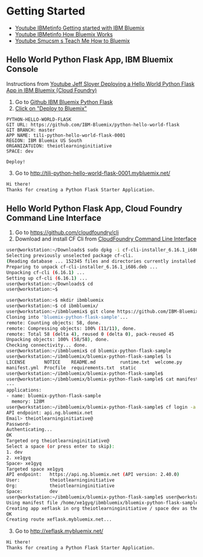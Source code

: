 # Getting Started

- [Youtube IBMetinfo Getting started with IBM Bluemix](https://youtu.be/MtBdbaCQV8A)
- [Youtube IBMetinfo How Bluemix Works](https://www.youtube.com/watch?v=OD1NP-Yk2BI)
- [Youtube Smucsm s Teach Me How to Bluemix](https://youtu.be/10GV_MfasW4)


## Hello World Python Flask App, IBM Bluemix Console

Instructions from [Youtube Jeff Sloyer Deploying a Hello World Python Flask App in IBM Bluemix (Cloud Foundry)](https://www.youtube.com/watch?v=b-SF3bgaQTw)


1. Go to [Github IBM Bluemix Python Flask](https://github.com/IBM-Bluemix/python-hello-world-flask)
2. [Click on "Deploy to Bluemix"](https://bluemix.net/deploy?repository=https://github.com/IBM-Bluemix/bluemix-python-flask-sample)

```
PYTHON-HELLO-WORLD-FLASK
GIT URL: https://github.com/IBM-Bluemix/python-hello-world-flask
GIT BRANCH: master
APP NAME: tili-python-hello-world-flask-0001
REGION: IBM Bluemix US South
ORGANIZATUION: theiotlearninginitiative
SPACE: dev

Deploy!
```

3. Go to
http://tili-python-hello-world-flask-0001.mybluemix.net/

```sh
Hi there!
Thanks for creating a Python Flask Starter Application.
```

## Hello World Python Flask App, Cloud Foundry Command Line Interface

1. Go to https://github.com/cloudfoundry/cli
2. Download and install CF Cli from [CloudFoundry Command Line Interface](https://github.com/cloudfoundry/cli/releases)

```sh
user@workstation:~/Downloads$ sudo dpkg -i cf-cli-installer_6.16.1_i686.deb 
Selecting previously unselected package cf-cli.
(Reading database ... 152345 files and directories currently installed.)
Preparing to unpack cf-cli-installer_6.16.1_i686.deb ...
Unpacking cf-cli (6.16.1) ...
Setting up cf-cli (6.16.1) ...
user@workstation:~/Downloads$ cd
user@workstation:~$ 
```

```sh
user@workstation:~$ mkdir ibmbluemix
user@workstation:~$ cd ibmbluemix/
user@workstation:~/ibmbluemix$ git clone https://github.com/IBM-Bluemix/bluemix-python-flask-sample.git
Cloning into 'bluemix-python-flask-sample'...
remote: Counting objects: 58, done.
remote: Compressing objects: 100% (11/11), done.
remote: Total 58 (delta 4), reused 0 (delta 0), pack-reused 45
Unpacking objects: 100% (58/58), done.
Checking connectivity... done.
user@workstation:~/ibmbluemix$ cd bluemix-python-flask-sample
user@workstation:~/ibmbluemix/bluemix-python-flask-sample$ ls
LICENSE       NOTICE    README.md         runtime.txt  welcome.py
manifest.yml  Procfile  requirements.txt  static
user@workstation:~/ibmbluemix/bluemix-python-flask-sample$ 
user@workstation:~/ibmbluemix/bluemix-python-flask-sample$ cat manifest.yml
---
applications:
- name: bluemix-python-flask-sample
  memory: 128M
user@workstation:~/ibmbluemix/bluemix-python-flask-sample$ cf login -a https://api.ng.bluemix.net
API endpoint: api.ng.bluemix.net
Email> theiotlearninginitiative@
Password> 
Authenticating...
OK
Targeted org theiotlearninginitiative@
Select a space (or press enter to skip):
1. dev
2. xe1gyq
Space> xe1gyq
Targeted space xe1gyq
API endpoint:   https://api.ng.bluemix.net (API version: 2.40.0)   
User:           theiotlearninginitiative   
Org:            theiotlearninginitiative   
Space:          dev   
user@workstation:~/ibmbluemix/bluemix-python-flask-sample$ user@workstation:~/ibmbluemix/bluemix-python-flask-sample$ cf push xeflask -m 128M
Using manifest file /home/xe1gyq/ibmbluemix/bluemix-python-flask-sample/manifest.yml
Creating app xeflask in org theiotlearninginitiative / space dev as theiotlearninginitiative...
OK
Creating route xeflask.mybluemix.net...
```

3. Go to
http://xeflask.mybluemix.net/

```sh
Hi there!
Thanks for creating a Python Flask Starter Application.
```